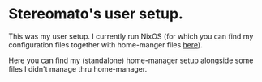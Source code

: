 # Stereomato's user setup.

This was my user setup. I currently run NixOS (for which you can find my configuration files together with home-manger files [here](https://github.com/pearsche/pearsche-nixos-setup)).

Here you can find my (standalone) home-manager setup alongside some files I didn't manage thru home-manager.